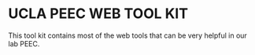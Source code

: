 # UCLA PEEC WEB TOOL KIT
This tool kit contains most of the web tools that can be very helpful in our lab PEEC.
